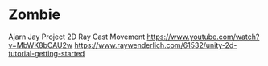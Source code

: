 # Zombie
Ajarn Jay Project 
2D Ray Cast Movement https://www.youtube.com/watch?v=MbWK8bCAU2w
https://www.raywenderlich.com/61532/unity-2d-tutorial-getting-started
